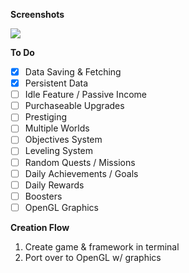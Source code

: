 **Screenshots**

![](https://i.imgur.com/4diXFZr.gif)

**To Do**
- [x] Data Saving & Fetching
- [x] Persistent Data
- [ ] Idle Feature / Passive Income
- [ ] Purchaseable Upgrades
- [ ] Prestiging
- [ ] Multiple Worlds
- [ ] Objectives System
- [ ] Leveling System
- [ ] Random Quests / Missions
- [ ] Daily Achievements / Goals
- [ ] Daily Rewards
- [ ] Boosters
- [ ] OpenGL Graphics

**Creation Flow**
1. Create game & framework in terminal
2. Port over to OpenGL w/ graphics
